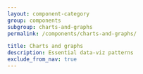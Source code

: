 ```yaml
---
layout: component-category
group: components
subgroup: charts-and-graphs
permalink: /components/charts-and-graphs/

title: Charts and graphs
description: Essential data-viz patterns
exclude_from_nav: true
---
```

